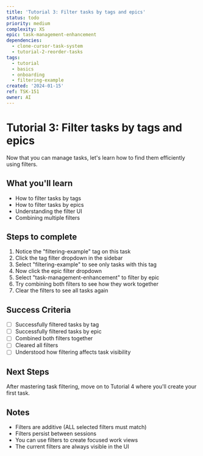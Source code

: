 ```yaml
---
title: 'Tutorial 3: Filter tasks by tags and epics'
status: todo
priority: medium
complexity: XS
epic: task-management-enhancement
dependencies:
  - clone-cursor-task-system
  - tutorial-2-reorder-tasks
tags:
  - tutorial
  - basics
  - onboarding
  - filtering-example
created: '2024-01-15'
ref: TSK-151
owner: AI
---
```


# Tutorial 3: Filter tasks by tags and epics

Now that you can manage tasks, let's learn how to find them efficiently using filters.

## What you'll learn

- How to filter tasks by tags
- How to filter tasks by epics
- Understanding the filter UI
- Combining multiple filters

## Steps to complete

1. Notice the "filtering-example" tag on this task
2. Click the tag filter dropdown in the sidebar
3. Select "filtering-example" to see only tasks with this tag
4. Now click the epic filter dropdown
5. Select "task-management-enhancement" to filter by epic
6. Try combining both filters to see how they work together
7. Clear the filters to see all tasks again

## Success Criteria

- [ ] Successfully filtered tasks by tag
- [ ] Successfully filtered tasks by epic
- [ ] Combined both filters together
- [ ] Cleared all filters
- [ ] Understood how filtering affects task visibility

## Next Steps

After mastering task filtering, move on to Tutorial 4 where you'll create your first task.

## Notes

- Filters are additive (ALL selected filters must match)
- Filters persist between sessions
- You can use filters to create focused work views
- The current filters are always visible in the UI
